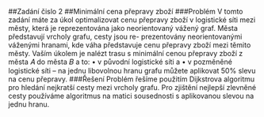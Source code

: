 
##Zadání čislo 2
##Minimální cena přepravy zboží
###Problém
V tomto zadání máte za úkol optimalizovat cenu přepravy zboží v logistické síti mezi městy, která
je reprezentována jako neorientovaný vážený graf. Města představují vrcholy grafu, cesty jsou re-
prezentovány neorientovanými váženými hranami, kde váha představuje cenu přepravy zboží mezi
těmito městy. Vaším úkolem je nalézt trasu s minimální cenou přepravy zboží z města 𝐴 do města
𝐵 a to:
• v původní logistické síti a
• v pozměněné logistické síti – na jednu libovolnou hranu grafu můžete aplikovat 50% slevu na
cenu přepravy.
###Řešení
Problém řešíme použitím Dijkstrova algoritmu pro hledání nejkratší cesty mezi vrcholy grafu. Pro zjištění nejlepší zlevněné cesty používáme algoritmus na matici sousednosti s aplikovanou slevou na jednu hranu.